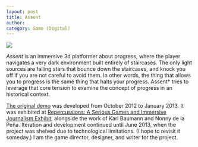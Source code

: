 ```yaml
---
layout: post
title: Assent
author:
category: Game (Digital)
---
```


![](../../../../assets/images/Assent.png)

*Assent* is an immersive 3d platformer about progress, where the player navigates a very dark environment built entirely of staircases. The only light sources are falling stars that bounce down the staircases, and knock you off if you are not careful to avoid them. In other words, the thing that allows you to progress is the same thing that halts your progress. Assent* tries to leverage that core tension to examine the concept of progress in an historical context.

[The original demo](https://youtu.be/q5KaTbeH8tI) was developed from October 2012 to January 2013. It was exhibited at [Repercussions: A Serious Games and Immersive Journalism Exhibit](https://vimeo.com/53633834), alongside the work of Karl Baumann and Nonny de la Peña. Iteration and development continued until June 2013, when the project was shelved due to technological limitations. (I hope to revisit it someday.) I am the game director, designer, and writer for the project.

